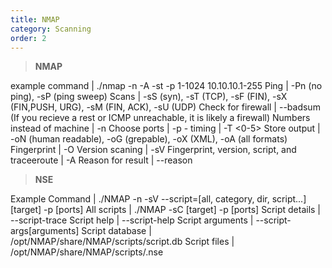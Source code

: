 ```yaml
---
title: NMAP
category: Scanning
order: 2
---
```


> **NMAP**

example command | ./nmap -n -A -st -p 1-1024 10.10.10.1-255
Ping | -Pn (no ping), -sP (ping sweep)
Scans | -sS (syn), -sT (TCP), -sF (FIN), -sX (FIN,PUSH, URG), -sM (FIN, ACK), -sU (UDP)
Check for firewall | --badsum <cr> (If you recieve a rest or ICMP unreachable, it is likely a firewall)
Numbers instead of machine | -n
Choose ports | -p <start>-<end>
timing | -T <0-5>
Store output | -oN (human readable), -oG (grepable), -oX (XML), -oA (all formats)
Fingerprint | -O
Version scaning | -sV
Fingerprint, version, script, and traceeroute | -A
Reason for result | --reason

> **NSE**

Example Command | ./NMAP -n -sV --script=[all, category, dir, script...] [target] -p [ports]
All scripts  | ./NMAP -sC [target] -p [ports]
Script details | --script-trace
Script help | --script-help
Script arguments | --script-args[arguments]
Script database | /opt/NMAP/share/NMAP/scripts/script.db
Script files | /opt/NMAP/share/NMAP/scripts/<name>.nse




